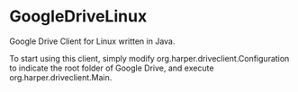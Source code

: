 GoogleDriveLinux
================

Google Drive Client for Linux written in Java.

To start using this client, simply modify org.harper.driveclient.Configuration to indicate the root folder of Google Drive, and execute org.harper.driveclient.Main.